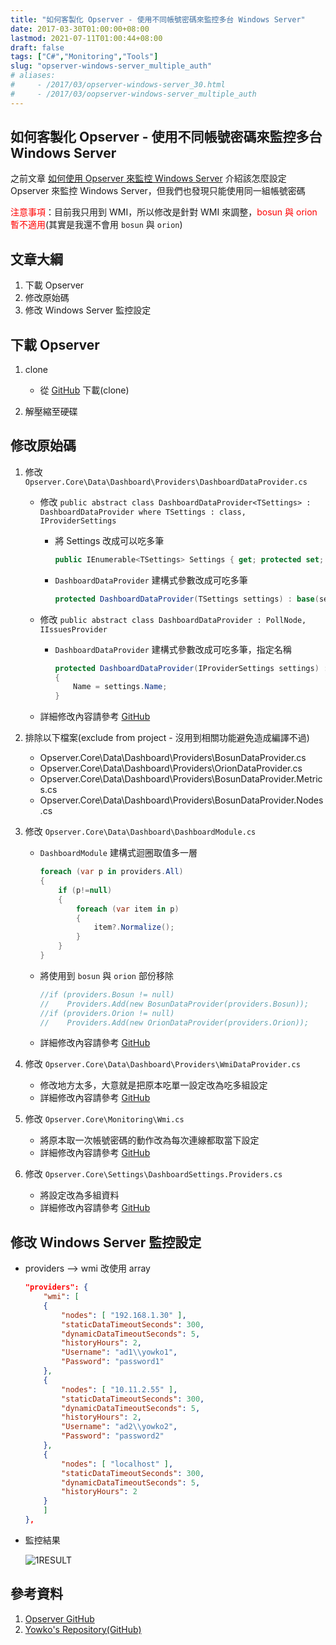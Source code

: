 ```yaml
---
title: "如何客製化 Opserver - 使用不同帳號密碼來監控多台 Windows Server"
date: 2017-03-30T01:00:00+08:00
lastmod: 2021-07-11T01:00:44+08:00
draft: false
tags: ["C#","Monitoring","Tools"]
slug: "opserver-windows-server_multiple_auth"
# aliases:
#     - /2017/03/opserver-windows-server_30.html
#     - /2017/03/oopserver-windows-server_multiple_auth
---
```

## 如何客製化 Opserver - 使用不同帳號密碼來監控多台 Windows Server

之前文章 [如何使用 Opserver 來監控 Windows Server](//blog.yowko.com/2017/03/opserver-windows-server.html) 介紹該怎麼設定 Opserver 來監控 Windows Server，但我們也發現只能使用同一組帳號密碼

<span style="color:red">注意事項</span>：目前我只用到 WMI，所以修改是針對 WMI 來調整，<span style="color:red">bosun 與 orion 暫不適用</span>(其實是我還不會用 `bosun` 與 `orion`)

## 文章大綱

1. 下載 Opserver
2. 修改原始碼
3. 修改 Windows Server 監控設定

## 下載 Opserver

1. clone
    * 從 [GitHub](https://github.com/opserver/Opserver) 下載(clone)

2. 解壓縮至硬碟

## 修改原始碼

1. 修改 `Opserver.Core\Data\Dashboard\Providers\DashboardDataProvider.cs`
    * 修改 `public abstract class DashboardDataProvider<TSettings> : DashboardDataProvider where TSettings : class, IProviderSettings`
        * 將 Settings 改成可以吃多筆

            ```cs
            public IEnumerable<TSettings> Settings { get; protected set; }
            ```

        * `DashboardDataProvider` 建構式參數改成可吃多筆

            ```cs
            protected DashboardDataProvider(TSettings settings) : base(settings)
            ```

    * 修改 `public abstract class DashboardDataProvider : PollNode, IIssuesProvider`
        * `DashboardDataProvider` 建構式參數改成可吃多筆，指定名稱

            ```cs
            protected DashboardDataProvider(IProviderSettings settings) : base(settings.Name + "Dashboard")
            {
                Name = settings.Name;
            }
            ```

    * 詳細修改內容請參考 [GitHub](https://github.com/yowko/Opserver/commit/bdb50eab44445faaa0e3075ad27973bfc264f3a2#diff-dc8af8a3de713096dd2d7cd3e0e0210c)

2. 排除以下檔案(exclude from project - 沒用到相關功能避免造成編譯不過)
    * Opserver.Core\Data\Dashboard\Providers\BosunDataProvider.cs
    * Opserver.Core\Data\Dashboard\Providers\OrionDataProvider.cs
    * Opserver.Core\Data\Dashboard\Providers\BosunDataProvider.Metrics.cs
    * Opserver.Core\Data\Dashboard\Providers\BosunDataProvider.Nodes.cs

3. 修改 `Opserver.Core\Data\Dashboard\DashboardModule.cs`
    * `DashboardModule` 建構式迴圈取值多一層

        ```cs
        foreach (var p in providers.All)
        {
            if (p!=null)
            {
                foreach (var item in p)
                {
                    item?.Normalize();
                }   
            }
        }
        ```

    * 將使用到 `bosun` 與 `orion` 部份移除

        ```cs
        //if (providers.Bosun != null)
        //    Providers.Add(new BosunDataProvider(providers.Bosun));
        //if (providers.Orion != null)
        //    Providers.Add(new OrionDataProvider(providers.Orion));
        ```

    * 詳細修改內容請參考 [GitHub](https://github.com/yowko/Opserver/commit/bdb50eab44445faaa0e3075ad27973bfc264f3a2#diff-16a161cce293d5725eb6b9d6f2ef7d63)

4. 修改 `Opserver.Core\Data\Dashboard\Providers\WmiDataProvider.cs`
    * 修改地方太多，大意就是把原本吃單一設定改為吃多組設定
    * 詳細修改內容請參考 [GitHub](https://github.com/yowko/Opserver/commit/bdb50eab44445faaa0e3075ad27973bfc264f3a2#diff-49a6104a58e6c64d263daaee2b3b41ec)

5. 修改 `Opserver.Core\Monitoring\Wmi.cs`
    * 將原本取一次帳號密碼的動作改為每次連線都取當下設定
    * 詳細修改內容請參考 [GitHub](https://github.com/yowko/Opserver/commit/bdb50eab44445faaa0e3075ad27973bfc264f3a2#diff-da68dd116d9f34cb99f5004b2f504dbe)

6. 修改 `Opserver.Core\Settings\DashboardSettings.Providers.cs`
    * 將設定改為多組資料
    * 詳細修改內容請參考 [GitHub](https://github.com/yowko/Opserver/commit/bdb50eab44445faaa0e3075ad27973bfc264f3a2#diff-551787f02b5a757b4df54449e9dcd280)

## 修改 Windows Server 監控設定

* providers --> wmi 改使用 array

    ```json
    "providers": {
        "wmi": [
        {
            "nodes": [ "192.168.1.30" ],
            "staticDataTimeoutSeconds": 300,
            "dynamicDataTimeoutSeconds": 5,
            "historyHours": 2,
            "Username": "ad1\\yowko1",
            "Password": "password1"
        },
        {
            "nodes": [ "10.11.2.55" ],
            "staticDataTimeoutSeconds": 300,
            "dynamicDataTimeoutSeconds": 5,
            "historyHours": 2,
            "Username": "ad2\\yowko2",
            "Password": "password2"
        },
        {
            "nodes": [ "localhost" ],
            "staticDataTimeoutSeconds": 300,
            "dynamicDataTimeoutSeconds": 5,
            "historyHours": 2
        }
        ]
    },
    ```

* 監控結果

    ![1RESULT](https://cloud.githubusercontent.com/assets/3851540/22058136/d8f37fc8-dda2-11e6-996b-dd3a9319c193.png)

## 參考資料

1. [Opserver GitHub](https://github.com/opserver/Opserver)
2. [Yowko's Repository(GitHub)](https://github.com/yowko/Opserver)
